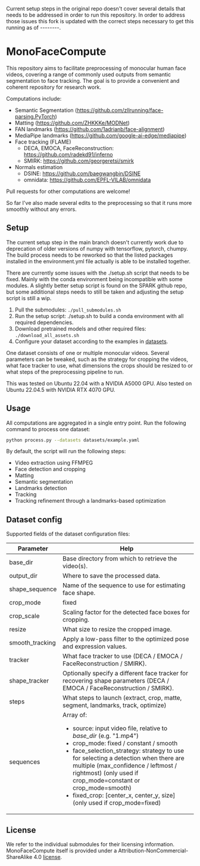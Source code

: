 Current setup steps in the original repo doesn't cover several details that needs to be addressed in order to run this repository. In order to address those issues this fork is updated with the correct steps necessary to get this running as of --------.

# MonoFaceCompute

This repository aims to facilitate preprocessing of monocular human face
videos, covering a range of commonly used outputs from semantic segmentation to
face tracking. The goal is to provide a convenient and coherent repository for
research work.

Computations include: 
- Semantic Segmentation (https://github.com/zllrunning/face-parsing.PyTorch)
- Matting (https://github.com/ZHKKKe/MODNet)
- FAN landmarks (https://github.com/1adrianb/face-alignment)
- MediaPipe landmarks (https://github.com/google-ai-edge/mediapipe)
- Face tracking (FLAME)
    - DECA, EMOCA, FaceReconstruction: https://github.com/radekd91/inferno
    - SMIRK: https://github.com/georgeretsi/smirk
- Normals estimation
    - DSINE: https://github.com/baegwangbin/DSINE
    - omnidata: https://github.com/EPFL-VILAB/omnidata

Pull requests for other computations are welcome!

So far I've also made several edits to the preprocessing so that it runs more
smoothly without any errors. 

## Setup

The current setup step in the main branch doesn't currently work due to deprecation of older versions of numpy with tensorflow, pytorch, chumpy. The build process needs to be reworked so that the listed packages installed in the environment.yml file actually is able to be installed together. 

There are currently some issues with the ./setup.sh script that needs to be
fixed. Mainly with the conda environment being incompatible with some modules.
A slightly better setup script is found on the SPARK github repo, but some
additional steps needs to still be taken and adjusting the setup script is
still a wip.

1. Pull the submodules: `./pull_submodules.sh`
2. Run the setup script: ./setup.sh to build a conda environment with all required dependencies.
3. Download pretrained models and other required files: `./download_all_assets.sh`
4. Configure your dataset according to the examples in [datasets](./datasets).

One dataset consists of one or multiple monocular videos. Several parameters can be tweaked, such as the strategy for cropping the videos, what face tracker to use, what dimensions the crops should be resized to or what steps of the preprocessing pipeline to run.

This was tested on Ubuntu 22.04 with a NVIDIA A5000 GPU.
Also tested on Ubuntu 22.04.5 with NVIDIA RTX 4070 GPU.

## Usage

All computations are aggregated in a single entry point. Run the following command to process one dataset:
```bash
python process.py --datasets datasets/example.yaml
```

By default, the script will run the following steps:
- Video extraction using FFMPEG
- Face detection and cropping
- Matting
- Semantic segmentation
- Landmarks detection
- Tracking
- Tracking refinement through a landmarks-based optimization

## Dataset config

Supported fields of the dataset configuration files:

| Parameter | Help |
| --- | --- |
| base_dir | Base directory from which to retrieve the video(s). |
| output_dir | Where to save the processed data. |
| shape_sequence | Name of the sequence to use for estimating face shape. |
| crop_mode | fixed | constant | smooth (can be overriden per video) |
| crop_scale | Scaling factor for the detected face boxes for cropping. |
| resize | What size to resize the cropped image. |
| smooth_tracking | Apply a low-pass filter to the optimized pose and expression values. |
| tracker | What face tracker to use (DECA / EMOCA / FaceReconstruction / SMIRK). |
| shape_tracker | Optionally specify a different face tracker for recovering shape parameters (DECA / EMOCA / FaceReconstruction / SMIRK). |
| steps | What steps to launch (extract, crop, matte, segment, landmarks, track, optimize)
| sequences | Array of:<ul><li>source: input video file, relative to *base_dir* (e.g. "1.mp4")</li><li>crop_mode: fixed / constant / smooth</li><li>face_selection_strategy: strategy to use for selecting a detection when there are multiple (max_confidence / leftmost / rightmost) (only used if crop_mode=constant or crop_mode=smooth)</li><li>fixed_crop: [center_x, center_y, size] (only used if crop_mode=fixed)</li></ol>

## License

We refer to the individual submodules for their licensing information.  
MonoFaceCompute itself is provided under a Attribution-NonCommercial-ShareAlike 4.0 [license](./LICENSE).
